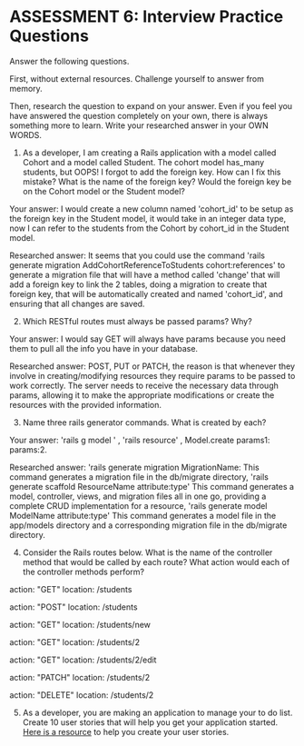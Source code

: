 # ASSESSMENT 6: Interview Practice Questions

Answer the following questions.

First, without external resources. Challenge yourself to answer from memory.

Then, research the question to expand on your answer. Even if you feel you have answered the question completely on your own, there is always something more to learn. Write your researched answer in your OWN WORDS.

1. As a developer, I am creating a Rails application with a model called Cohort and a model called Student. The cohort model has_many students, but OOPS! I forgot to add the foreign key. How can I fix this mistake? What is the name of the foreign key? Would the foreign key be on the Cohort model or the Student model?

Your answer: I would create a new column named 'cohort_id' to be setup as the foreign key in the  Student model, it would take in an integer data type, now I can refer to the students from the Cohort by cohort_id in the Student model.

Researched answer: It seems that you could use the command 'rails generate migration AddCohortReferenceToStudents cohort:references'
to generate a migration file that will have a method called 'change' that will add a foreign key to link the 2 tables, doing a migration to create that foreign key, that will be automatically created and named 'cohort_id', and ensuring that all changes are saved.


2. Which RESTful routes must always be passed params? Why?

Your answer: I would say GET will always have params because you need them to pull all the info you have in your database.

Researched answer: POST, PUT or PATCH, the reason is that whenever they involve in creating/modifying resources they require params to be passed to work correctly. The server needs to receive the necessary data through params, allowing it to make the appropriate modifications or create the resources with the provided information.

3. Name three rails generator commands. What is created by each?

Your answer: 'rails g model ' , 'rails resource' , Model.create params1: params:2.

Researched answer: 'rails generate migration MigrationName: This command generates a migration file in the db/migrate directory,
'rails generate scaffold ResourceName attribute:type' This command generates a model, controller, views, and migration files all in one go, providing a complete CRUD implementation for a resource, 'rails generate model ModelName attribute:type' This command generates a model file in the app/models directory and a corresponding migration file in the db/migrate directory. 

4. Consider the Rails routes below. What is the name of the controller method that would be called by each route? What action would each of the controller methods perform?

action: "GET" location: /students

action: "POST" location: /students

action: "GET" location: /students/new

action: "GET" location: /students/2

action: "GET" location: /students/2/edit

action: "PATCH" location: /students/2

action: "DELETE" location: /students/2

5. As a developer, you are making an application to manage your to do list. Create 10 user stories that will help you get your application started. [Here is a resource](https://www.atlassian.com/agile/project-management/user-stories) to help you create your user stories.
